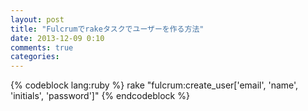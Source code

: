 ```yaml
---
layout: post
title: "Fulcrumでrakeタスクでユーザーを作る方法"
date: 2013-12-09 0:10
comments: true
categories:
---
```


{% codeblock lang:ruby %}
rake "fulcrum:create_user['email', 'name', 'initials', 'password']"
{% endcodeblock %}
